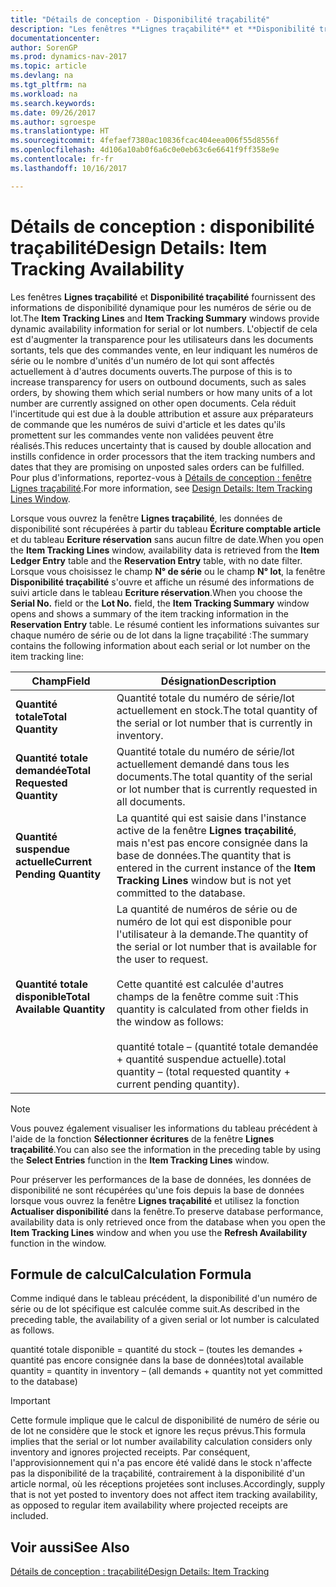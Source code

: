 ```yaml
---
title: "Détails de conception - Disponibilité traçabilité"
description: "Les fenêtres **Lignes traçabilité** et **Disponibilité traçabilité** fournissent des informations de disponibilité dynamique pour les numéros de série ou de lot. L'objectif de cela est d'augmenter la transparence pour les utilisateurs dans les documents sortants, tels que des commandes vente, en leur indiquant les numéros de série ou le nombre d'unités d'un numéro de lot qui sont affectés actuellement à d'autres documents ouverts. Cela réduit l'incertitude qui est due à la double attribution et assure aux préparateurs de commande que les numéros de suivi d'article et les dates qu'ils promettent sur les commandes vente non validées peuvent être réalisés."
documentationcenter: 
author: SorenGP
ms.prod: dynamics-nav-2017
ms.topic: article
ms.devlang: na
ms.tgt_pltfrm: na
ms.workload: na
ms.search.keywords: 
ms.date: 09/26/2017
ms.author: sgroespe
ms.translationtype: HT
ms.sourcegitcommit: 4fefaef7380ac10836fcac404eea006f55d8556f
ms.openlocfilehash: 4d106a10ab0f6a6c0e0eb63c6e6641f9ff358e9e
ms.contentlocale: fr-fr
ms.lasthandoff: 10/16/2017

---
```

# <a name="design-details-item-tracking-availability"></a><span data-ttu-id="589d5-105">Détails de conception : disponibilité traçabilité</span><span class="sxs-lookup"><span data-stu-id="589d5-105">Design Details: Item Tracking Availability</span></span>
<span data-ttu-id="589d5-106">Les fenêtres **Lignes traçabilité** et **Disponibilité traçabilité** fournissent des informations de disponibilité dynamique pour les numéros de série ou de lot.</span><span class="sxs-lookup"><span data-stu-id="589d5-106">The **Item Tracking Lines** and **Item Tracking Summary** windows provide dynamic availability information for serial or lot numbers.</span></span> <span data-ttu-id="589d5-107">L'objectif de cela est d'augmenter la transparence pour les utilisateurs dans les documents sortants, tels que des commandes vente, en leur indiquant les numéros de série ou le nombre d'unités d'un numéro de lot qui sont affectés actuellement à d'autres documents ouverts.</span><span class="sxs-lookup"><span data-stu-id="589d5-107">The purpose of this is to increase transparency for users on outbound documents, such as sales orders, by showing them which serial numbers or how many units of a lot number are currently assigned on other open documents.</span></span> <span data-ttu-id="589d5-108">Cela réduit l'incertitude qui est due à la double attribution et assure aux préparateurs de commande que les numéros de suivi d'article et les dates qu'ils promettent sur les commandes vente non validées peuvent être réalisés.</span><span class="sxs-lookup"><span data-stu-id="589d5-108">This reduces uncertainty that is caused by double allocation and instills confidence in order processors that the item tracking numbers and dates that they are promising on unposted sales orders can be fulfilled.</span></span> <span data-ttu-id="589d5-109">Pour plus d'informations, reportez\-vous à [Détails de conception : fenêtre Lignes traçabilité](design-details-item-tracking-lines-window.md).</span><span class="sxs-lookup"><span data-stu-id="589d5-109">For more information, see [Design Details: Item Tracking Lines Window](design-details-item-tracking-lines-window.md).</span></span>  

 <span data-ttu-id="589d5-110">Lorsque vous ouvrez la fenêtre **Lignes traçabilité**, les données de disponibilité sont récupérées à partir du tableau **Écriture comptable article** et du tableau **Ecriture réservation** sans aucun filtre de date.</span><span class="sxs-lookup"><span data-stu-id="589d5-110">When you open the **Item Tracking Lines** window, availability data is retrieved from the **Item Ledger Entry** table and the **Reservation Entry** table, with no date filter.</span></span> <span data-ttu-id="589d5-111">Lorsque vous choisissez le champ **N° de série** ou le champ **N° lot**, la fenêtre **Disponibilité traçabilité** s'ouvre et affiche un résumé des informations de suivi article dans le tableau **Ecriture réservation**.</span><span class="sxs-lookup"><span data-stu-id="589d5-111">When you choose the **Serial No.** field or the **Lot No.** field, the **Item Tracking Summary** window opens and shows a summary of the item tracking information in the **Reservation Entry** table.</span></span> <span data-ttu-id="589d5-112">Le résumé contient les informations suivantes sur chaque numéro de série ou de lot dans la ligne traçabilité :</span><span class="sxs-lookup"><span data-stu-id="589d5-112">The summary contains the following information about each serial or lot number on the item tracking line:</span></span>  

|<span data-ttu-id="589d5-113">Champ</span><span class="sxs-lookup"><span data-stu-id="589d5-113">Field</span></span>|<span data-ttu-id="589d5-114">Désignation</span><span class="sxs-lookup"><span data-stu-id="589d5-114">Description</span></span>|  
|---------------------------------|---------------------------------------|  
|<span data-ttu-id="589d5-115">**Quantité totale**</span><span class="sxs-lookup"><span data-stu-id="589d5-115">**Total Quantity**</span></span>|<span data-ttu-id="589d5-116">Quantité totale du numéro de série/lot actuellement en stock.</span><span class="sxs-lookup"><span data-stu-id="589d5-116">The total quantity of the serial or lot number that is currently in inventory.</span></span>|  
|<span data-ttu-id="589d5-117">**Quantité totale demandée**</span><span class="sxs-lookup"><span data-stu-id="589d5-117">**Total Requested Quantity**</span></span>|<span data-ttu-id="589d5-118">Quantité totale du numéro de série/lot actuellement demandé dans tous les documents.</span><span class="sxs-lookup"><span data-stu-id="589d5-118">The total quantity of the serial or lot number that is currently requested in all documents.</span></span>|  
|<span data-ttu-id="589d5-119">**Quantité suspendue actuelle**</span><span class="sxs-lookup"><span data-stu-id="589d5-119">**Current Pending Quantity**</span></span>|<span data-ttu-id="589d5-120">La quantité qui est saisie dans l'instance active de la fenêtre **Lignes traçabilité**, mais n'est pas encore consignée dans la base de données.</span><span class="sxs-lookup"><span data-stu-id="589d5-120">The quantity that is entered in the current instance of the **Item Tracking Lines** window but is not yet committed to the database.</span></span>|  
|<span data-ttu-id="589d5-121">**Quantité totale disponible**</span><span class="sxs-lookup"><span data-stu-id="589d5-121">**Total Available Quantity**</span></span>|<span data-ttu-id="589d5-122">La quantité de numéros de série ou de numéro de lot qui est disponible pour l'utilisateur à la demande.</span><span class="sxs-lookup"><span data-stu-id="589d5-122">The quantity of the serial or lot number that is available for the user to request.</span></span><br /><br /> <span data-ttu-id="589d5-123">Cette quantité est calculée d'autres champs de la fenêtre comme suit :</span><span class="sxs-lookup"><span data-stu-id="589d5-123">This quantity is calculated from other fields in the window as follows:</span></span><br /><br /> <span data-ttu-id="589d5-124">quantité totale – (quantité totale demandée + quantité suspendue actuelle).</span><span class="sxs-lookup"><span data-stu-id="589d5-124">total quantity – (total requested quantity + current pending quantity).</span></span>|  

> [!NOTE]  
>  <span data-ttu-id="589d5-125">Vous pouvez également visualiser les informations du tableau précédent à l'aide de la fonction **Sélectionner écritures** de la fenêtre **Lignes traçabilité**.</span><span class="sxs-lookup"><span data-stu-id="589d5-125">You can also see the information in the preceding table by using the **Select Entries** function in the **Item Tracking Lines** window.</span></span>  

 <span data-ttu-id="589d5-126">Pour préserver les performances de la base de données, les données de disponibilité ne sont récupérées qu'une fois depuis la base de données lorsque vous ouvrez la fenêtre **Lignes traçabilité** et utilisez la fonction **Actualiser disponibilité** dans la fenêtre.</span><span class="sxs-lookup"><span data-stu-id="589d5-126">To preserve database performance, availability data is only retrieved once from the database when you open the **Item Tracking Lines** window and when you use the **Refresh Availability** function in the window.</span></span>  

## <a name="calculation-formula"></a><span data-ttu-id="589d5-127">Formule de calcul</span><span class="sxs-lookup"><span data-stu-id="589d5-127">Calculation Formula</span></span>  
 <span data-ttu-id="589d5-128">Comme indiqué dans le tableau précédent, la disponibilité d'un numéro de série ou de lot spécifique est calculée comme suit.</span><span class="sxs-lookup"><span data-stu-id="589d5-128">As described in the preceding table, the availability of a given serial or lot number is calculated as follows.</span></span>  

 <span data-ttu-id="589d5-129">quantité totale disponible = quantité du stock – (toutes les demandes + quantité pas encore consignée dans la base de données)</span><span class="sxs-lookup"><span data-stu-id="589d5-129">total available quantity = quantity in inventory – (all demands + quantity not yet committed to the database)</span></span>  

> [!IMPORTANT]  
>  <span data-ttu-id="589d5-130">Cette formule implique que le calcul de disponibilité de numéro de série ou de lot ne considère que le stock et ignore les reçus prévus.</span><span class="sxs-lookup"><span data-stu-id="589d5-130">This formula implies that the serial or lot number availability calculation considers only inventory and ignores projected receipts.</span></span> <span data-ttu-id="589d5-131">Par conséquent, l'approvisionnement qui n'a pas encore été validé dans le stock n'affecte pas la disponibilité de la traçabilité, contrairement à la disponibilité d'un article normal, où les réceptions projetées sont incluses.</span><span class="sxs-lookup"><span data-stu-id="589d5-131">Accordingly, supply that is not yet posted to inventory does not affect item tracking availability, as opposed to regular item availability where projected receipts are included.</span></span>  

## <a name="see-also"></a><span data-ttu-id="589d5-132">Voir aussi</span><span class="sxs-lookup"><span data-stu-id="589d5-132">See Also</span></span>  
 [<span data-ttu-id="589d5-133">Détails de conception : traçabilité</span><span class="sxs-lookup"><span data-stu-id="589d5-133">Design Details: Item Tracking</span></span>](design-details-item-tracking.md)

